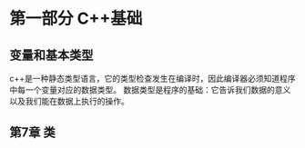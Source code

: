 # 第一部分 C++基础
## 变量和基本类型
c++是一种静态类型语言，它的类型检查发生在编译时，因此编译器必须知道程序中每一个变量对应的数据类型。
数据类型是程序的基础：它告诉我们数据的意义以及我们能在数据上执行的操作。


## 第7章 类
